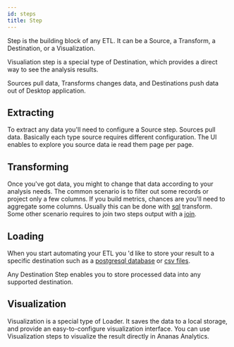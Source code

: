 ```yaml
---
id: steps
title: Step
---
```


Step is the building block of any ETL. It can be a Source, a Transform, a Destination, or a Visualization.

Visualiation step is a special type of Destination, which provides a direct way to see the analysis results.  

Sources pull data, Transforms changes data, and Destinations push data out of Desktop application.

## Extracting

To extract any data you'll need to configure a Source step. Sources pull data. Basically each type source requires different configuration.
The UI enables to explore you source data ie read them page per page.  

## Transforming

Once you've got data, you might to change that data according to your analysis needs. The common scenario is to filter out some records or project only a few columns. If you build metrics, chances are you'll need to aggregate some columns. Usually this can be done with [sql](sql.md) transform. Some other scenario requires to join two steps output with a [join](join.md). 


## Loading

When you start automating your ETL you 'd like to store your result to a specific destination such as a [postgresql database](destination-postgresql.md)  or  [csv files](destination-csv.md). 

Any Destination Step enables you to store processed data into any supported destination. 


## Visualization

Visualization is a special type of Loader. It saves the data to a local storage, and provide an easy-to-configure visualization interface. You can use Visualization steps to visualize the result directly in Ananas Analytics.


